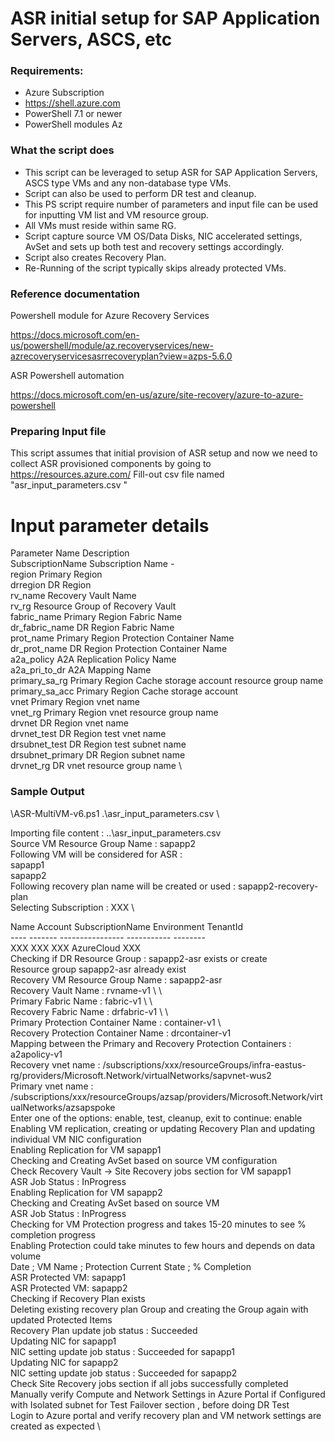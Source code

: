 # ASR initial setup for SAP Application Servers, ASCS, etc

### Requirements:

* Azure Subscription
* https://shell.azure.com
* PowerShell 7.1 or newer
* PowerShell modules Az

### What the script does

* This script can be leveraged to setup ASR for SAP Application Servers, ASCS type VMs and any non-database type VMs.
* Script can also be used to perform DR test and cleanup.
* This PS script require number of parameters and input file can be used for inputting VM list and VM resource group. 
* All VMs must reside within same RG.
* Script capture source VM OS/Data Disks, NIC accelerated settings, AvSet and sets up both test and recovery settings accordingly.
* Script also creates Recovery Plan.
* Re-Running of the script typically skips already protected VMs.


### Reference documentation 

Powershell module for Azure Recovery Services

https://docs.microsoft.com/en-us/powershell/module/az.recoveryservices/new-azrecoveryservicesasrrecoveryplan?view=azps-5.6.0

ASR Powershell automation 

https://docs.microsoft.com/en-us/azure/site-recovery/azure-to-azure-powershell


### Preparing Input file

This script assumes that initial provision of ASR setup and now we need to collect ASR provisioned components by going to https://resources.azure.com/
Fill-out csv file named "asr_input_parameters.csv "

# Input parameter details 
Parameter Name              Description  \
SubscriptionName            Subscription Name -  \
region                      Primary Region  \
drregion                    DR Region \
rv_name                     Recovery Vault Name \
rv_rg                       Resource Group of Recovery Vault \
fabric_name                 Primary Region Fabric Name \
dr_fabric_name              DR Region Fabric Name \
prot_name                   Primary Region Protection Container Name \
dr_prot_name                DR Region Protection Container Name \
a2a_policy                  A2A Replication Policy Name \
a2a_pri_to_dr               A2A Mapping Name \
primary_sa_rg               Primary Region Cache storage account resource group name \
primary_sa_acc              Primary Region Cache storage account \
vnet                        Primary Region vnet name \
vnet_rg                     Primary Region vnet resource group name \
drvnet                      DR Region vnet name \
drvnet_test                 DR Region test vnet name \
drsubnet_test               DR Region test subnet name \
drsubnet_primary            DR Region subnet name \
drvnet_rg                   DR vnet resource group name \


### Sample Output 

\ASR-MultiVM-v6.ps1 .\asr_input_parameters.csv   \

Importing file content : ..\asr_input_parameters.csv   \
Source VM Resource Group Name : sapapp2  \
Following VM will be considered for ASR :  \
sapapp1  \
sapapp2  \
Following recovery plan name will be created or used : sapapp2-recovery-plan  \
Selecting Subscription : XXX  \

Name                                     Account                SubscriptionName      Environment           TenantId  \
----                                     -------                ----------------      -----------           --------  \
XXX                                       XXX                          XXX              AzureCloud            XXX   \
Checking if DR Resource Group : sapapp2-asr exists or create  \
Resource group sapapp2-asr already exist  \
Recovery VM Resource Group Name : sapapp2-asr  \
Recovery Vault Name : rvname-v1  \  \  \
Primary Fabric Name : fabric-v1  \  \  \
Recovery Fabric Name : drfabric-v1  \  \  \
Primary Protection Container Name : container-v1  \  \
Recovery Protection Container Name : drcontainer-v1  \
Mapping between the Primary and Recovery Protection Containers : a2apolicy-v1  \
Recovery vnet name  : /subscriptions/xxx/resourceGroups/infra-eastus-rg/providers/Microsoft.Network/virtualNetworks/sapvnet-wus2  \
Primary vnet name  : /subscriptions/xxx/resourceGroups/azsap/providers/Microsoft.Network/virtualNetworks/azsapspoke  \
Enter one of the options:  enable, test, cleanup, exit to continue: enable  \
Enabling VM replication, creating or updating Recovery Plan and updating individual VM NIC configuration  \
Enabling Replication for VM sapapp1  \
Checking and Creating AvSet based on source VM configuration  \
Check Recovery Vault -> Site Recovery jobs section for VM sapapp1  \
ASR Job Status : InProgress  \
Enabling Replication for VM sapapp2  \
Checking and Creating AvSet based on source VM   \
ASR Job Status : InProgress  \
Checking for VM Protection progress and takes 15-20 minutes to see % completion progress  \
Enabling Protection could take minutes to few hours and depends on data volume  \
Date                ; VM Name        ;  Protection Current State  ;   % Completion  \
ASR Protected VM:  sapapp1  \
ASR Protected VM:  sapapp2  \
Checking if Recovery Plan exists  \
Deleting existing recovery plan Group and creating the Group again with updated Protected Items  \
Recovery Plan update job status : Succeeded  \
Updating NIC for sapapp1  \
NIC setting update job status : Succeeded for sapapp1  \
Updating NIC for sapapp2  \
NIC setting update job status : Succeeded for sapapp2  \
Check Site Recovery jobs section if all jobs successfully completed  \
Manually verify Compute and Network Settings in Azure Portal if Configured with Isolated subnet for Test Failover section , before doing DR Test  \
Login to Azure portal and verify recovery plan and VM network settings are created as expected  \

```
